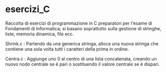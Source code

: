 # esercizi_C
Raccolta di esercizi di programmazione in C preparatori per l'esame di Fondamenti di Informatica; si basano soprattutto sulla gestione di stringhe, liste, memoria dinamica, file ecc.

Shrink.c : Partendo da una generica stringa, alloca una nuova stringa che contiene una sola volta tutti i caratteri della prima in ordine.

Centra.c : Aggiunge uno 0 al centro di una lista concatenata, creando un nuovo nodo centrale se è pari o sostituendo il valore centrale se è dispari.
